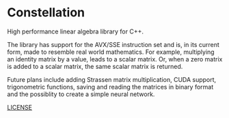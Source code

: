 # Constellation

High performance linear algebra library for C++.

The library has support for the AVX/SSE instruction set and is, in its current form, made to resemble real world mathematics. For example, multiplying an identity matrix by a value, leads to a scalar matrix. Or, when a zero matrix is added to a scalar matrix, the same scalar matrix is returned.

Future plans include adding Strassen matrix multiplication, CUDA support, trigonometric functions, saving and reading the matrices in binary format and the possiblity to create a simple neural network.

[LICENSE](./LICENSE)
